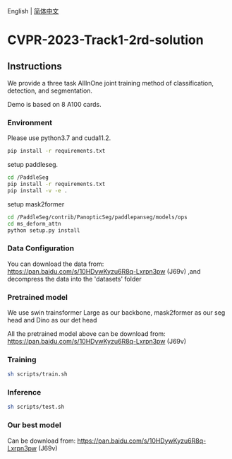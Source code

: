 English | [简体中文](README_ch.md)

# CVPR-2023-Track1-2rd-solution

## Instructions

We provide a three task  AllInOne joint training method of classification, detection, and segmentation.

Demo is based on 8 A100 cards.

### Environment

Please use python3.7 and cuda11.2. 

```bash
pip install -r requirements.txt
```

setup paddleseg.
```bash
cd /PaddleSeg
pip install -r requirements.txt
pip install -v -e .
```

setup mask2former
```bash
cd /PaddleSeg/contrib/PanopticSeg/paddlepanseg/models/ops
cd ms_deform_attn
python setup.py install
```
### Data Configuration

You can download the data from: https://pan.baidu.com/s/10HDywKyzu6R8q-Lxrpn3pw (J69v) ,and decompress the data into the 'datasets' folder 


### Pretrained model

We use swin trainsformer Large as our backbone, mask2former as our seg head and Dino as our det head

All the pretrained model above can be download from: https://pan.baidu.com/s/10HDywKyzu6R8q-Lxrpn3pw (J69v)


### Training


```bash
sh scripts/train.sh
```

### Inference


```bash
sh scripts/test.sh
```


### Our best model 

Can be download from: https://pan.baidu.com/s/10HDywKyzu6R8q-Lxrpn3pw (J69v)